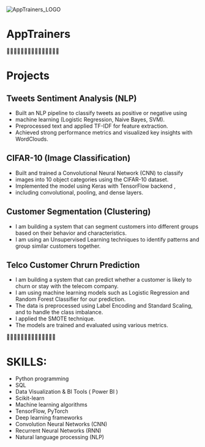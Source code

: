 ![AppTrainers_LOGO](https://github.com/user-attachments/assets/912603f7-7e94-437e-b41a-e31fe28c8380)

# AppTrainers


🔴🔴🔴🔴🔴🔴🔴🔴🔴🔴🔴🔴🔴🔴🔴
# Projects

## Tweets Sentiment Analysis (NLP)
- Built an NLP pipeline to classify tweets as positive or negative using
- machine learning (Logistic Regression, Naive Bayes, SVM).
- Preprocessed text and applied TF-IDF for feature extraction.
- Achieved strong performance metrics and visualized key insights
with WordClouds.

## CIFAR-10 (Image Classification)
- Built and trained a Convolutional Neural Network (CNN) to classify
- images into 10 object categories using the CIFAR-10 dataset.
- Implemented the model using Keras with TensorFlow backend ,
- including convolutional, pooling, and dense layers.

## Customer Segmentation (Clustering)
- I am building a system that can segment customers into different groups based on their behavior and characteristics.
- I am using an Unsupervised Learning techniques to identify patterns and group similar customers together.

## Telco Customer Chrurn Prediction
  - I am building a system that can predict whether a customer is likely to churn or stay with the telecom company. 
  - I am using machine learning models such as Logistic Regression and Random Forest Classifier for our prediction.
  - The data is preprocessed using Label Encoding and Standard Scaling, and to handle the class imbalance.
  - I applied the SMOTE technique.
  - The models are trained and evaluated using various metrics.


🤞🤞🤞🤞🤞🤞🤞🤞🤞🤞🤞🤞🤞🤞

# SKILLS:

- Python programming
- SQL
- Data Visualization & BI Tools ( Power BI )
- Scikit-learn
- Machine learning algorithms
- TensorFlow, PyTorch
- Deep learning frameworks
- Convolution Neural Networks (CNN)
- Recurrent Neural Networks (RNN)
- Natural language processing (NLP)
